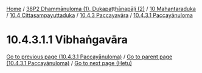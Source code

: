 
[Home](/) / [38P2 Dhammānuloma (1), Dukapaṭṭhānapāḷi (2)](../../../../../38P2.md) / [10 Mahantaraduka](../../../../10.md) / [10.4 Cittasampayuttaduka](../../../10.4.md) / [10.4.3 Paccayavāra](../../10.4.3.md) / [10.4.3.1 Paccayānuloma](../10.4.3.1.md)

# 10.4.3.1.1 Vibhaṅgavāra


[Go to previous page (10.4.3.1 Paccayānuloma)](../10.4.3.1.md) / [Go to parent page (10.4.3.1 Paccayānuloma)](../10.4.3.1.md) / [Go to next page (Hetu)](10.4.3.1.1/Hetu.md)



